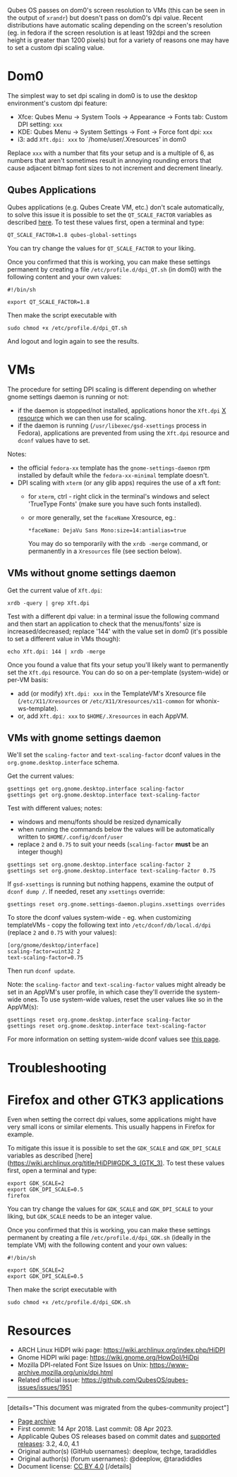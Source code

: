 Qubes OS passes on dom0's screen resolution to VMs (this can be seen in the output of `xrandr`) but doesn't pass on dom0's dpi value. Recent distributions have automatic scaling depending on the screen's resolution (eg. in fedora if the screen resolution is at least 192dpi and the screen height is greater than 1200 pixels) but for a variety of reasons one may have to set a custom dpi scaling value.

# Dom0

The simplest way to set dpi scaling in dom0 is to use the desktop environment's custom dpi feature:

- Xfce: Qubes Menu → System Tools → Appearance → Fonts tab: Custom DPI setting: `xxx`
- KDE: Qubes Menu → System Settings → Font → Force font dpi: `xxx`
- i3: add `Xft.dpi: xxx` to \`/home/user/.Xresources' in dom0

Replace `xxx` with a number that fits your setup and is a multiple of 6, as numbers that aren't sometimes result in annoying rounding errors that cause adjacent bitmap font sizes to not increment and decrement linearly.

## Qubes Applications

Qubes applications (e.g. Qubes Create VM, etc.) don't scale automatically, to solve this issue it is possible to set the `QT_SCALE_FACTOR` variables as described [here](https://doc.qt.io/qt-6/highdpi.html#qt-scale-factor3). To test these values first, open a terminal and type:

```
QT_SCALE_FACTOR=1.8 qubes-global-settings
```

You can try change the values for `QT_SCALE_FACTOR` to your liking.

Once you confirmed that this is working, you can make these settings permanent by creating a file `/etc/profile.d/dpi_QT.sh` (in dom0) with the following content and your own values:

```
#!/bin/sh

export QT_SCALE_FACTOR=1.8
```

Then make the script executable with

```
sudo chmod +x /etc/profile.d/dpi_QT.sh
```

And logout and login again to see the results.

# VMs

The procedure for setting DPI scaling is different depending on whether gnome settings daemon is running or not:

- if the daemon is stopped/not installed, applications honor the `Xft.dpi` [X resource](https://en.wikipedia.org/wiki/X_resources) which we can then use for scaling.
- if the daemon is running (`/usr/libexec/gsd-xsettings` process in Fedora), applications are prevented from using the `Xft.dpi` resource and `dconf` values have to set.

Notes:

- the official `fedora-xx` template has the `gnome-settings-daemon` rpm installed by default while the `fedora-xx-minimal` template doesn't.
- DPI scaling with `xterm` (or any glib apps) requires the use of a xft font:
  - for `xterm`, ctrl - right click in the terminal's windows and select 'TrueType Fonts' (make sure you have such fonts installed).

  - or more generally, set the `faceName` Xresource, eg.:

    `*faceName: DejaVu Sans Mono:size=14:antialias=true`

    You may do so temporarily with the `xrdb -merge` command, or permanently in a `Xresources` file (see section below).

## VMs without gnome settings daemon

Get the current value of `Xft.dpi`:

```
xrdb -query | grep Xft.dpi
```

Test with a different dpi value: in a terminal issue the following command and then start an application to check that the menus/fonts' size is increased/decreased; replace '144' with the value set in dom0 (it's possible to set a different value in VMs though):

```
echo Xft.dpi: 144 | xrdb -merge
```

Once you found a value that fits your setup you'll likely want to permanently set the `Xft.dpi` resource. You can do so on a per-template (system-wide) or per-VM basis:

- add (or modify) `Xft.dpi: xxx` in the TemplateVM's Xresource file (`/etc/X11/Xresources` or `/etc/X11/Xresources/x11-common` for whonix-ws-template).
- or, add `Xft.dpi: xxx` to `$HOME/.Xresources` in each AppVM.

## VMs with gnome settings daemon

We'll set the `scaling-factor` and `text-scaling-factor` dconf values in the `org.gnome.desktop.interface` schema.

Get the current values:

```
gsettings get org.gnome.desktop.interface scaling-factor
gsettings get org.gnome.desktop.interface text-scaling-factor
```

Test with different values; notes:

- windows and menu/fonts should be resized dynamically
- when running the commands below the values will be automatically written to `$HOME/.config/dconf/user`
- replace `2` and `0.75` to suit your needs (`scaling-factor` **must** be an integer though)

```
gsettings set org.gnome.desktop.interface scaling-factor 2
gsettings set org.gnome.desktop.interface text-scaling-factor 0.75
```

If `gsd-xsettings` is running but nothing happens, examine the output of `dconf dump /`. If needed, reset any `xsettings` override:

```
gsettings reset org.gnome.settings-daemon.plugins.xsettings overrides
```

To store the dconf values system-wide - eg. when customizing templateVMs - copy the following text into `/etc/dconf/db/local.d/dpi` (replace `2` and `0.75` with your values):

```
[org/gnome/desktop/interface]
scaling-factor=uint32 2
text-scaling-factor=0.75
```

Then run `dconf update`.

Note: the `scaling-factor` and `text-scaling-factor` values might already be set in an AppVM's user profile, in which case they'll override the system-wide ones. To use system-wide values, reset the user values like so in the AppVM(s):

```
gsettings reset org.gnome.desktop.interface scaling-factor
gsettings reset org.gnome.desktop.interface text-scaling-factor
```

For more information on setting system-wide dconf values see [this page](https://help.gnome.org/admin/system-admin-guide/stable/dconf-custom-defaults.html.en).

# Troubleshooting

# Firefox and other GTK3 applications

Even when setting the correct dpi values, some applications might have very small icons or similar elements. This usually happens in Firefox for example.

To mitigate this issue it is possible to set the `GDK_SCALE` and `GDK_DPI_SCALE` variables as described \[here\](<https://wiki.archlinux.org/title/HiDPI#GDK_3_(GTK_3)>. To test these values first, open a terminal and type:

```
export GDK_SCALE=2
export GDK_DPI_SCALE=0.5
firefox
```

You can try change the values for `GDK_SCALE` and `GDK_DPI_SCALE` to your liking, but `GDK_SCALE` needs to be an integer value.

Once you confirmed that this is working, you can make these settings permanent by creating a file `/etc/profile.d/dpi_GDK.sh` (ideally in the template VM) with the following content and your own values:

```
#!/bin/sh

export GDK_SCALE=2
export GDK_DPI_SCALE=0.5
```

Then make the script executable with

```
sudo chmod +x /etc/profile.d/dpi_GDK.sh
```

# Resources

- ARCH Linux HiDPI wiki page: <https://wiki.archlinux.org/index.php/HiDPI>
- Gnome HiDPI wiki page: <https://wiki.gnome.org/HowDoI/HiDpi>
- Mozilla DPI-related Font Size Issues on Unix: <https://www-archive.mozilla.org/unix/dpi.html>
- Related official issue: <https://github.com/QubesOS/qubes-issues/issues/1951>

------------------------------------------------------------------------

[details="This document was migrated from the qubes-community project"]
- [Page archive](https://github.com/Qubes-Community/Contents/blob/master/docs/customization/dpi-scaling.md)
- First commit: 14 Apr 2018. Last commit: 08 Apr 2023.
- Applicable Qubes OS releases based on commit dates and [supported releases](https://www.qubes-os.org/doc/supported-releases/): 3.2, 4.0, 4.1
- Original author(s) (GitHub usernames): deeplow, techge, taradiddles
- Original author(s) (forum usernames): @deeplow, @taradiddles
- Document license: [CC BY 4.0](https://creativecommons.org/licenses/by/4.0/)
[/details]

<div data-theme-toc="true"> </div>